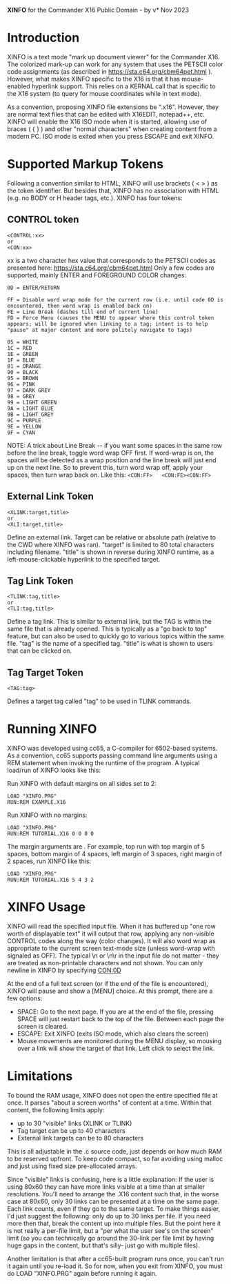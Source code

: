**XINFO** for the Commander X16
Public Domain - by v* Nov 2023

# Introduction
XINFO is a text mode "mark up document viewer" for the Commander X16.  The colorized mark-up can work for any system that uses the PETSCII color code assignments (as described in https://sta.c64.org/cbm64pet.html ).  However, what makes XINFO specific to the X16 is that it has mouse-enabled hyperlink support.  This relies on a KERNAL call that is specific to the X16 system (to query for mouse coordinates while in text mode).

As a convention, proposing XINFO file extensions be ".x16".  However, they are normal text files that can be edited with X16EDIT, notepad++, etc.  XINFO will enable the X16 ISO mode when it is started, allowing use of braces ( { } ) and other "normal characters" when creating content from a modern PC.  ISO mode is exited when you press ESCAPE and exit XINFO.

# Supported Markup Tokens
Following a convention similar to HTML, XINFO will use brackets ( < > ) as the token identifier.  But besides that, XINFO has no association with HTML (e.g. no BODY or H header tags, etc.).  XINFO has four tokens:

## CONTROL token
```
<CONTROL:xx>
or
<CON:xx>
```

xx is a two character hex value that corresponds to the PETSCII codes as presented here:  https://sta.c64.org/cbm64pet.html
Only a few codes are supported, mainly ENTER and FOREGROUND COLOR changes:
```
0D = ENTER/RETURN

FF = Disable word wrap mode for the current row (i.e. until code 0D is encountered, then word wrap is enabled back on)
FE = Line Break (dashes till end of current line) 
FD = Force Menu (causes the MENU to appear where this control token appears; will be ignored when linking to a tag; intent is to help "pause" at major content and more politely navigate to tags)

05 = WHITE
1C = RED
1E = GREEN
1F = BLUE
81 = ORANGE
90 = BLACK
95 = BROWN
96 = PINK
97 = DARK GREY
98 = GREY
99 = LIGHT GREEN
9A = LIGHT BLUE
9B = LIGHT GREY
9C = PURPLE
9E = YELLOW
9F = CYAN
```
NOTE: A trick about Line Break -- if you want some spaces in the same row before the line break, toggle word wrap OFF first.  If word-wrap is on, the spaces will be detected as a wrap position and the line break will just end up on the next line.  So to prevent this, turn word wrap off, apply your spaces, then turn wrap back on.  Like this:
```<CON:FF>   <CON:FE><CON:FF>```

## External Link Token
```
<XLINK:target,title>
or
<XLI:target,title>
```

Define an external link.  Target can be relative or absolute path (relative to the CWD where XINFO was ran).  "target" is limited to 80 total characters including filename.  "title" is shown in reverse during XINFO runtime, as a left-mouse-clickable hyperlink to the specified target.

## Tag Link Token
```
<TLINK:tag,title>
or
<TLI:tag,title>
```

Define a tag link.  This is similar to external link, but the TAG is within the same file that is already opened.  This is typically as a "go back to top" feature, but can also be used to quickly go to various topics within the same file.  "tag" is the name of a specified tag.   "title" is what is shown to users that can be clicked on.

## Tag Target Token
```
<TAG:tag>
```

Defines a target tag called "tag" to be used in TLINK commands.


# Running XINFO
XINFO was developed using cc65, a C-compiler for 6502-based systems.  As a convention, cc65 supports passing command line arguments using a REM statement when invoking the runtime of the program.  A typical load/run of XINFO looks like this:

Run XINFO with default margins on all sides set to 2:
```
LOAD "XINFO.PRG"
RUN:REM EXAMPLE.X16
```

Run XINFO with no margins:
```
LOAD "XINFO.PRG"
RUN:REM TUTORIAL.X16 0 0 0 0
```

The margin arguments are <top> <bottom> <left> <right>.  For example, top run with top margin of 5 spaces, bottom margin of 4 spaces, left margin of 3 spaces, right margin of 2 spaces, run XINFO like this:
```
LOAD "XINFO.PRG"
RUN:REM TUTORIAL.X16 5 4 3 2
```

# XINFO Usage
XINFO will read the specified input file.  When it has buffered up "one row worth of displayable text" it will output that row, applying any non-visible CONTROL codes along the way (color changes).  It will also word wrap as appropriate to the current screen text-mode size (unless word-wrap with signaled as OFF).   The typical \n or \n\r in the input file do not matter - they are treated as non-printable characters and not shown.  You can only newline in XINFO by specifying <CON:0D>

At the end of a full text screen (or if the end of the file is encountered), XINFO will pause and show a [MENU] choice.  At this prompt, there are a few options:
- SPACE: Go to the next page.  If you are at the end of the file, pressing SPACE will just restart back to the top of the file.  Between each page the screen is cleared.
- ESCAPE: Exit XINFO (exits ISO mode, which also clears the screen)
- Mouse movements are monitored during the MENU display, so mousing over a link will show the target of that link.  Left click to select the link.


# Limitations

To bound the RAM usage, XINFO does not open the entire specified file at once.  It parses "about a screen worths" of content at a time.  Within that content, the following limits apply:

- up to 30 "visible" links (XLINK or TLINK)
- Tag target can be up to 40 characters
- External link targets can be to 80 characters

This is all adjustable in the .c source code, just depends on how much RAM to be reserved upfront.  To keep code compact, so far avoiding using malloc and just using fixed size pre-allocated arrays.

Since "visible" links is confusing, here is a little explanation:  If the user is using 80x60 they can have more links visible at a time than at smaller resolutions.  You'll need to arrange the .X16 content such that, in the worse case at 80x60, only 30 links can be presented at a time on the same page.  Each link counts, even if they go to the same target.  To make things easier, I'd just suggest the following: only do up to 30 links per file.  If you need more then that, break the content up into multiple files.  But the point here it is not really a per-file limit, but a "per what the user see's on the screen" limit (so you can technically go around the 30-link per file limit by having huge gaps in the content, but that's silly- just go with multiple files).

Another limitation is that after a cc65-built program runs once, you can't run it again until you re-load it.  So for now, when you exit from XINFO, you must do LOAD "XINFO.PRG" again before running it again.



